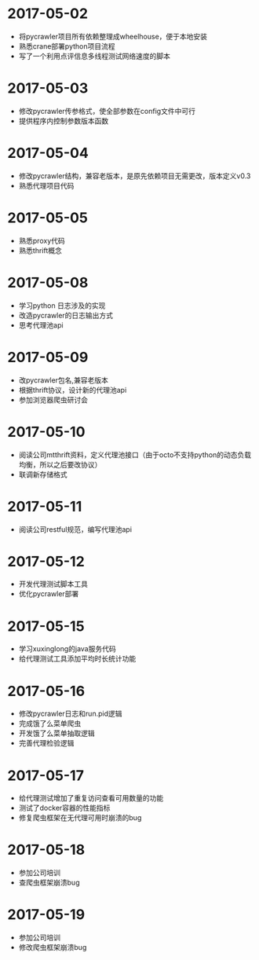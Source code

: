 # 2017-05-02
- 将pycrawler项目所有依赖整理成wheelhouse，便于本地安装
- 熟悉crane部署python项目流程
- 写了一个利用点评信息多线程测试网络速度的脚本

# 2017-05-03
- 修改pycrawler传参格式，使全部参数在config文件中可行
- 提供程序内控制参数版本函数

# 2017-05-04
- 修改pycrawler结构，兼容老版本，是原先依赖项目无需更改，版本定义v0.3
- 熟悉代理项目代码

# 2017-05-05
- 熟悉proxy代码
- 熟悉thrift概念

# 2017-05-08
- 学习python 日志涉及的实现
- 改造pycrawler的日志输出方式
- 思考代理池api

# 2017-05-09
- 改pycrawler包名,兼容老版本
- 根据thrift协议，设计新的代理池api
- 参加浏览器爬虫研讨会

# 2017-05-10
- 阅读公司mtthrift资料，定义代理池接口（由于octo不支持python的动态负载均衡，所以之后要改协议）
- 联调新存储格式

# 2017-05-11
- 阅读公司restful规范，编写代理池api

# 2017-05-12
- 开发代理测试脚本工具
- 优化pycrawler部署

# 2017-05-15
- 学习xuxinglong的java服务代码
- 给代理测试工具添加平均时长统计功能

# 2017-05-16
- 修改pycrawler日志和run.pid逻辑
- 完成饿了么菜单爬虫
- 开发饿了么菜单抽取逻辑
- 完善代理检验逻辑

# 2017-05-17
- 给代理测试增加了重复访问查看可用数量的功能
- 测试了docker容器的性能指标
- 修复爬虫框架在无代理可用时崩溃的bug

# 2017-05-18
- 参加公司培训
- 查爬虫框架崩溃bug

# 2017-05-19
- 参加公司培训
- 修改爬虫框架崩溃bug
